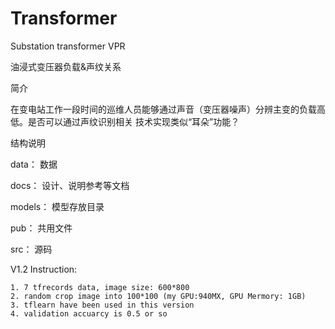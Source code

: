 # Transformer
Substation transformer VPR

油浸式变压器负载&声纹关系

简介

在变电站工作一段时间的巡维人员能够通过声音（变压器噪声）分辨主变的负载高低。是否可以通过声纹识别相关
技术实现类似“耳朵”功能？


结构说明

data：   数据

docs：   设计、说明参考等文档

models： 模型存放目录

pub：    共用文件

src：    源码

V1.2 Instruction:

    1. 7 tfrecords data, image size: 600*800
    2. random crop image into 100*100 (my GPU:940MX, GPU Mermory: 1GB)
    3. tflearn have been used in this version
    4. validation accuarcy is 0.5 or so